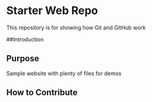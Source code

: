 # Starter Web Repo

This repository is for showing how Git and GitHub work

##Introduction


## Purpose

Sample website with plenty of files for demos

## How to Contribute